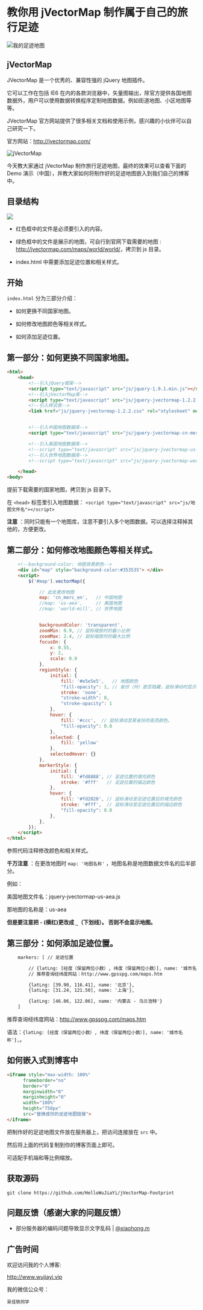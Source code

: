 # 教你用 jVectorMap 制作属于自己的旅行足迹

![我的足迹地图](http://wx1.sinaimg.cn/large/cf5b72a1ly1fvv1gupvz0j20xx0op760.jpg)

## jVectorMap

JVectorMap 是一个优秀的、兼容性强的 jQuery 地图插件。

它可以工作在包括 IE6 在内的各款浏览器中，矢量图输出，除官方提供各国地图数据外，用户可以使用数据转换程序定制地图数据。例如街道地图、小区地图等等。

JVectorMap 官方网站提供了很多相关文档和使用示例，感兴趣的小伙伴可以自己研究一下。

官方网站：<http://jvectormap.com/>

![jVectorMap](http://wx4.sinaimg.cn/large/cf5b72a1ly1fvv2t7olhjj20ss0e8jvo.jpg)

今天教大家通过 jVectorMap 制作旅行足迹地图，最终的效果可以查看下面的 Demo 演示（中国），并教大家如何将制作好的足迹地图嵌入到我们自己的博客中。


## 目录结构

![](http://wx1.sinaimg.cn/large/cf5b72a1ly1fvv432zeqzj20b806gaaa.jpg)

- 红色框中的文件是必须要引入的内容。

- 绿色框中的文件是展示的地图，可自行到官网下载需要的地图 : <http://jvectormap.com/maps/world/world/>，拷贝到 js 目录。

- index.html 中需要添加足迹位置和相关样式。

## 开始

 `index.html` 分为三部分介绍：
 
 - 如何更换不同国家地图。
 
 
 - 如何修改地图颜色等相关样式。
 
 
 - 如何添加足迹位置。
 
## 第一部分：如何更换不同国家地图。
 
```html
<html>
	<head>
		<!--引入jQuery框架-->
		<script type="text/javascript" src="js/jquery-1.9.1.min.js"></script>
		<!--引入jVectorMap库-->
		<script type="text/javascript" src="js/jquery-jvectormap-1.2.2.min.js"></script>
		<!--引入样式表-->
		<link href="js/jquery-jvectormap-1.2.2.css" rel="stylesheet" media="screen">


		<!--引入中国地图数据库-->
		<script type="text/javascript" src="js/jquery-jvectormap-cn-merc-en.js"></script>

		<!--引入美国地图数据库-->
		<!--script type="text/javascript" src="js/jquery-jvectormap-us-aea.js"></script-->
		<!--引入世界地图数据库-->
		<!--script type="text/javascript" src="js/jquery-jvectormap-world-mill.js"></script-->

	</head>
<body>
```
提前下载需要的国家地图，拷贝到 js 目录下。

在 `<head>` 标签里引入地图数据： `<script type="text/javascript" src="js/地图文件名"></script>`

**注意** ：同时只能有一个地图库，注意不要引入多个地图数据。可以选择注释掉其他的，方便更改。

## 第二部分：如何修改地图颜色等相关样式。


```html
	<!--background-color: 地图背景颜色-->
	<div id="map" style="background-color:#353535"> </div>
	<script>
		$('#map').vectorMap({

			// 此处更改地图
			map: 'cn_merc_en',   // 中国地图
			//map: 'us-aea',     // 美国地图
			//map: 'world-mill', // 世界地图


			backgroundColor: 'transparent',
			zoomMin: 0.9, // 鼠标缩放时的最小比例
			zoomMax: 2.4, // 鼠标缩放时的最大比例
			focusOn: {
				x: 0.55,
				y: 2,
				scale: 0.9
			},
			regionStyle: {
				initial: {
					fill: '#e5e5e5',   // 地图颜色
					"fill-opacity": 1, // 省份（州）是否隐藏，鼠标滑动时显示; 1：显示，2：隐藏。
					stroke: 'none',
					"stroke-width": 0,
					"stroke-opacity": 1
				},
				hover: {
					fill: '#ccc',  // 鼠标滑动至某省份的高亮颜色。
					"fill-opacity": 0.8
				},
				selected: {
					fill: 'yellow'
				},
				selectedHover: {}
			},
			markerStyle: {
		        initial: {
		            fill: '#fd8888', // 足迹位置的填充颜色
		            stroke: '#fff'   // 足迹位置的描边颜色
		        },
				hover: {
					fill: '#fd2020', // 鼠标滑动至足迹位置后的填充颜色
					stroke: '#fff',  // 鼠标滑动至足迹位置后的描边颜色
					"fill-opacity": 0.8
				},
		    },
		});
	</script>
</html>

```
参照代码注释修改颜色和相关样式。

**千万注意** ：在更改地图时 `map: '地图名称'`  ，地图名称是地图数据文件名的后半部分。

例如：

美国地图文件名：jquery-jvectormap-us-aea.js

那地图的名称是：us-aea

**但是要注意把 `-` (横杠)更改成 `_`（下划线）。 否则不会显示地图。**

## 第三部分：如何添加足迹位置。

```html
	markers: [ // 足迹位置

		// {latLng: [经度（保留两位小数）, 纬度（保留两位小数）], name: '城市名称'},
		// 推荐查询经纬度网站：http://www.gpsspg.com/maps.htm

		{latLng: [39.90, 116.41], name: '北京'},
		{latLng: [31.24, 121.50], name: '上海'},

		{latLng: [46.06, 122.06], name: '内蒙古 - 乌兰浩特'}
	]

```

推荐查询经纬度网站：http://www.gpsspg.com/maps.htm

语法：`{latLng: [经度（保留两位小数）, 纬度（保留两位小数）], name: '城市名称'},`。

## 如何嵌入式到博客中

```html
<iframe style="max-width: 100%" 
      frameborder="no" 
      border="0" 
      marginwidth="0" 
      marginheight="0" 
      width="100%" 
      height="750px" 
      src="替换成你的足迹地图链接">                                        
</iframe>

```
把制作好的足迹地图文件放在服务器上，把访问连接放在 `src` 中。

然后将上面的代码复制到你的博客页面上即可。

可适配手机端和等比例缩放。

## 获取源码

```
git clone https://github.com/HelloWuJiaYi/jVectorMap-Footprint
```

## 问题反馈（感谢大家的问题反馈）

- 部分服务器的编码问题导致显示文字乱码 | [@xiaohong.m](https://github.com/maxiaohong-m)

## 广告时间

欢迎访问我的个人博客:

<http://www.wujiayi.vip>

我的微信公众号：

`吴佳轶同学`



